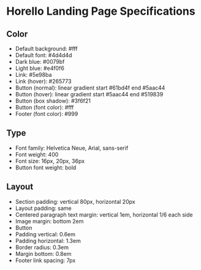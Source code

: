# Horello Landing Page Specifications

## Color

- Default background: #fff
- Default font: #4d4d4d
- Dark blue: #0079bf
- Light blue: #e4f0f6
- Link: #5e98ba
- Link (hover): #265773
- Button (normal): linear gradient start #61bd4f end #5aac44
- Button (hover): linear gradient start #5aac44 end #519839
- Button (box shadow): #3f6f21
- Button (font color): #fff
- Footer (font color): #999

## Type

- Font family: Helvetica Neue, Arial, sans-serif
- Font weight: 400
- Font size: 16px, 20px, 36px
- Button font weight: bold

## Layout

- Section padding: vertical 80px, horizontal 20px
- Layout padding: same
- Centered paragraph text margin: vertical 1em, horizontal 1/6 each side
- Image margin: bottom 2em
- Button
 - Padding vertical: 0.6em
 - Padding horizontal: 1.3em
 - Border radius: 0.3em
 - Margin bottom: 0.8em
- Footer link spacing: 7px